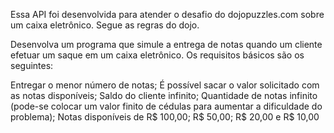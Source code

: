 Essa API foi desenvolvida para atender o desafio do dojopuzzles.com sobre um caixa eletrônico.
Segue as regras do dojo.

Desenvolva um programa que simule a entrega de notas quando um cliente efetuar um saque em um caixa eletrônico. Os requisitos 
básicos são os seguintes:

Entregar o menor número de notas;
É possível sacar o valor solicitado com as notas disponíveis;
Saldo do cliente infinito;
Quantidade de notas infinito (pode-se colocar um valor finito de cédulas para aumentar a dificuldade do problema);
Notas disponíveis de R$ 100,00; R$ 50,00; R$ 20,00 e R$ 10,00

